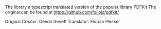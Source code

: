 The library a typescript translated version of the popular library PDFKit
The original can be found at https://github.com/foliojs/pdfkit/ 

Original Creator: Devon Govett
Translator: Florian Plesker
